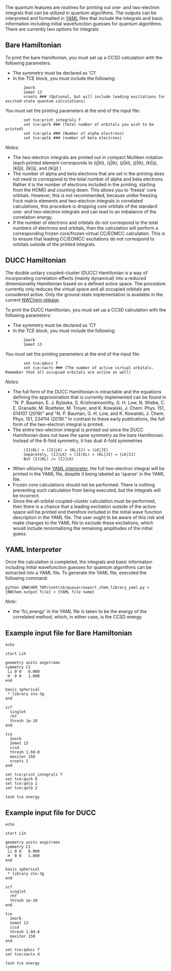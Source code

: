 The quantum features are routines for printing out one- and
two-electron integrals that can be utilized in quantum algorithms. The
outputs can be interpreted and formatted in
[YAML](https://en.wikipedia.org/wiki/YAML) files that include the
integrals and basic information including initial wavefunction guesses
for quantum algorithms. There are currently two options for integrals:

## Bare Hamiltonian

To print the bare Hamiltonian, you must set up a CCSD calculation with the following parameters:   
* The symmetry must be declared as 'C1'   
* In the TCE block, you must include the following:   
```
        2eorb
        2emet 13
        nroots ### (Optional, but will include leading excitations for excited-state quantum calculations)
```
You must set the printing parameters at the end of the input file:  
```
        set tce:print_integrals T
        set tce:qorb ### (Total number of orbitals you wish to be printed)
        set tce:qela ### (Number of alpha electrons)
        set tce:qelb ### (number of beta electrons)
```
_Notes:_  

* The two-electron integrals are printed out in compact Mulliken
notation (each printed element corresponds to (ij|kl), (ij|lk),
(ji|kl), (ji|lk), (kl|ij), (kl|ji), (lk|ij), and (lk|ji) )  
* The number
of alpha and beta electrons that are set in the printing does not need
to correspond to the total number of alpha and beta electrons. Rather
it is the number of electrons included in the printing, starting from
the HOMO and counting down. This allows you to 'freeze' core
orbitals. However, this is not recommended, because unlike freezing
Fock matrix elements and two-electron integrals in correlated
calculations, this procedure is dropping core orbitals of the standard
one- and two-electron integrals and can lead to an imbalance of the
correlation energy.  
* If the number of electrons and orbitals do not
correspond to the total numbers of electrons and orbitals, then the
calculation will perform a corresponding frozen core/frozen virtual
CC/EOMCC calculation. This is to ensure that leading CC/EOMCC
excitations do not correspond to orbitals outside of the printed
integrals.  

## DUCC Hamiltonian
The double unitary coupled-cluster (DUCC)
Hamiltonian is a way of incorporating correlation effects (mainly
dynamical) into a reduced dimensionality Hamiltonian based on a
defined active space. The procedure currently only reduces the virtual
space and all occupied orbitals are considered active. Only the
ground-state implementation is available in the current [NWChem
release](https://github.com/nwchemgit/nwchem/releases/tag/v7.0.0-release).  

To print the DUCC Hamiltonian, you must set up a CCSD calculation with the following parameters:  

* The symmetry must be declared as 'C1'  
* In the TCE block, you must include the following:  
```
        2eorb
        2emet 13
```
You must set the printing parameters at the end of the input file:  
```
        set tce:qducc T
        set tce:nactv ### (The number of active virtual orbitals. Remember that all occupied orbitals are active as well)
```
_Notes:_

* The full form of the DUCC Hamiltonian is intractable and the equations defining the approximation that is currently implemented can be found in "N. P. Bauman, E. J. Bylaska, S. Krishnamoorthy, G. H. Low, N. Wiebe, C. E. Granade, M. Roetteler, M. Troyer, and K. Kowalski, J. Chem. Phys. 151, 014107 (2019)" and "N. P. Bauman, G. H. Low, and K. Kowalski, J. Chem. Phys. 151, 234114 (2019)." In contrast to these early publications, the full form of the two-electron integral is printed.    
* The entire two-electron integral is printed out since the DUCC Hamiltonian does not have the same symmetry as the bare Hamiltonian. Instead of the 8-fold symmetry, it has dual 4-fold symmetries    
```
        (IJ|KL) = (JI|LK) = (KL|IJ) = (LK|JI)  
        Separately, (IJ|LK) = (JI|KL) = (KL|JI) = (LK|IJ)  
        But (IJ|KL) /= (IJ|LK)    
```  
*  When utilizing the [YAML interpreter](#yaml-interpreter), the full two-electron integral will be printed in the YAML file, despite it being labeled as 'sparse' in the YAML file.   
* Frozen core calculations should not be performed. There is nothing preventing such calculation from being executed, but the integrals will be incorrect.   
* Since the all-orbital coupled-cluster calculation must be performed, then there is a chance that a leading excitation outside of the active-space will be printed and therefore included in the initial wave function description in the YAML file. The user ought to be aware of this risk and make changes to the YAML file to exclude these excitations, which would include renormalizing the remaining amplitudes of the initial guess.  

## YAML Interpreter
Once the calculation is completed, the integrals and basic information including initial wavefunction guesses for quantum algorithms can be extracted into a YAML file. To generate the YAML file, executed the following command:
```
python $NWCHEM_TOP/contrib/quasar/export_chem_library_yaml.py < {NWChem output file} > {YAML file name}
```
_Note:_
* the 'fci_energy' in the YAML file is taken to be the energy of the correlated method, which, in either case, is the CCSD energy.


## Example input file for Bare Hamiltonian

```
echo

start Lih

geometry units angstroms
symmetry C1
 Li 0 0   0.000
 H  0 0   1.600
end

basis spherical
 * library sto-3g
end

scf
  singlet
  rhf
  thresh 1e-10
end

tce
  2eorb
  2emet 13
  ccsd
  thresh 1.0d-8
  maxiter 150
  nroots 2
end

set tce:print_integrals T
set tce:qorb 6
set tce:qela 2
set tce:qelb 2

task tce energy
```

## Example input file for DUCC
```
echo

start Lih

geometry units angstroms
symmetry C1
 Li 0 0   0.000
 H  0 0   1.600
end

basis spherical
 * library sto-3g
end

scf
  singlet
  rhf
  thresh 1e-10
end

tce
  2eorb
  2emet 13
  ccsd
  thresh 1.0d-8
  maxiter 150
end

set tce:qducc T
set tce:nactv 4

task tce energy
```
